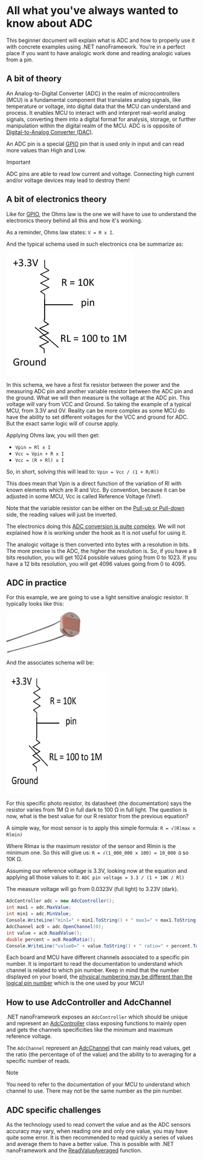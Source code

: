 # All what you've always wanted to know about ADC

This beginner document will explain what is ADC and how to properly use it with concrete examples using .NET nanoFramework. You're in a perfect place if you want to have analogic work done and reading analogic values from a pin.

## A bit of theory

An Analog-to-Digital Converter (ADC) in the realm of microcontrollers (MCU) is a fundamental component that translates analog signals, like temperature or voltage, into digital data that the MCU can understand and process. It enables MCU to interact with and interpret real-world analog signals, converting them into a digital format for analysis, storage, or further manipulation within the digital realm of the MCU. ADC is is opposite of [Digital-to-Analog Converter (DAC)](./dac-explained.md).

An ADC pin is a special [GPIO](./gpio-explained.md) pin that is used only in input and can read more values than High and Low.

> [!Important]
>
> ADC pins are able to read low current and voltage. Connecting high  current and/or voltage devices may lead to destroy them!

## A bit of electronics theory

Like for [GPIO](./gpio-explained.md), the Ohms law is the one we will have to use to understand the electronics theory behind all this and how it's working.

As a reminder, Ohms law states: `V = R x I`.

And the typical schema used in such electronics cna be summarize as:

![resistor, pin and variable resistor](../../images//getting-started/adc-schema.png)

In this schema, we have a first fix resistor between the power and the measuring ADC pin and another variable resistor between the ADC pin and the ground. What we will then measure is the voltage at the ADC pin. This voltage will vary from VCC and Ground. So taking the example of a typical MCU, from 3.3V and 0V. Reality can be more complex as some MCU do have the ability to set different voltages for the VCC and ground for ADC. But the exact same logic will of course apply.

Applying Ohms law, you will then get:

* `Vpin = Rl x I`
* `Vcc = Vpin + R x I`
* `Vcc = (R + Rl) x I`

So, in short, solving this will lead to: `Vpin = Vcc / (1 + R/Rl)`

This does mean that Vpin is a direct function of the variation of Rl with known elements which are R and Vcc. By convention, because it can be adjusted in some MCU, Vcc is called Reference Voltage (Vref).

Note that the variable resistor can be either on the [Pull-up or Pull-down](./gpio-explained.md#pull-up-pull-down-and-other-pin-mode) side, the reading values will just be inverted.

The electronics doing this [ADC conversion is quite complex](https://en.wikipedia.org/wiki/Analog-to-digital_converter). We will not explained how it is working under the hook as it is not useful for using it.

The analogic voltage is then converted into bytes with a resolution in bits. The more precise is the ADC, the higher the resolution is. So, if you have a 8 bits resolution, you will get 1024 possible values going from 0 to 1023. If you have a 12 bits resolution, you will get 4096 values going from 0 to 4095.

## ADC in practice

For this example, we are going to use a light sensitive analogic resistor. It typically looks like this:

![photo resistor](../../images/getting-started/adc-pho-resistor.jpg)

And the associates schema will be:

![variable photo resistor schema](../../images/getting-started/adc-practice.png)

For this specific photo resistor, its datasheet (the documentation) says the resistor varies from 1M Ω in full dark to 100 Ω in full light. The question is now, what is the best value for our R resistor from the previous equation?

A simple way, for most sensor is to apply this simple formula: `R = √(Rlmax x Rlmin)`

Where Rlmax is the maximum resistor of the sensor and Rlmin is the minimum one. So this will give us: `R = √(1_000_000 x 100) = 10_000 Ω` so 10K Ω.

Assuming our reference voltage is 3.3V, looking now at the equation and applying all those values to it: `ADC pin voltage = 3.3 / (1 + 10K / Rl)`

The measure voltage will go from 0.0323V (full light) to 3.23V (dark).

```csharp
AdcController adc = new AdcController();
int max1 = adc.MaxValue;
int min1 = adc.MinValue;
Console.WriteLine("min1=" + min1.ToString() + " max1=" + max1.ToString());
AdcChannel ac0 = adc.OpenChannel(0);
int value = ac0.ReadValue();
double percent = ac0.ReadRatio();
Console.WriteLine("value0=" + value.ToString() + " ratio=" + percent.ToString());
```

Each board and MCU have different channels associated to a specific pin number. It is important to read the documentation to understand which channel is related to which pin number. Keep in mind that the number displayed on your board, the [physical numbering may be different than the logical pin number](./gpio-explained.md#physical-and-logical-pin-numbering) which is the one used by your MCU!

## How to use AdcController and AdcChannel

.NET nanoFramework exposes an `AdcController` which should be unique and represent an [AdcController](https://docs.nanoframework.net/api/System.Device.Adc.AdcController.html) class exposing functions to mainly open and gets the channels specificities like the minimum and maximum reference voltage.

The `AdcChannel` represent an [AdcChannel](https://docs.nanoframework.net/api/System.Device.Adc.AdcChannel.html) that can mainly read values, get the ratio (the percentage of of the value) and the ability to to averaging for a specific number of reads.

> [!Note]
>
> You need to refer to the documentation of your MCU to understand which channel to use. There may not be the same number as the pin number.

## ADC specific challenges

As the technology used to read convert the value and as the ADC sensors accuracy may vary, when reading one and only one value, you may have quite some error. It is then recommended to read quickly a series of values and average them to have a better value. This is possible with .NET nanoFramework and the [ReadValueAveraged](https://docs.nanoframework.net/api/System.Device.Adc.AdcChannelBase.html#System_Device_Adc_AdcChannelBase_ReadValueAveraged_System_Int32_) function.
